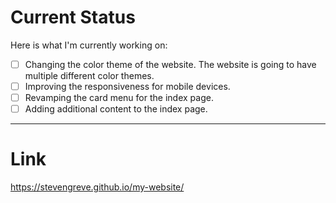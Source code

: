  # Current Status 
 Here is what I'm currently working on:
 - [ ] Changing the color theme of the website. The website is going to have multiple different color themes. 
 - [ ] Improving the responsiveness for mobile devices.
 - [ ] Revamping the card menu for the index page. 
 - [ ] Adding additional content to the index page. 
 
 ---
 
 # Link  
 https://stevengreve.github.io/my-website/
 
